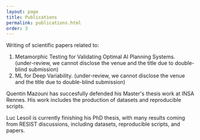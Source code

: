 ```yaml
---
layout: page
title: Publications
permalink: publications.html
order: 3
---
```


Writing of scientific papers related to:
 1. Metamorphic Testing for Validating Optimal AI Planning Systems. (under-review, we cannot disclose the venue and the title due to double-blind submission)
 2. ML for Deep Variability. (under-review, we cannot disclose the venue and the title due to double-blind submission)

Quentin Mazouni has succesfully defended his Master's thesis work at INSA Rennes. 
His work includes the production of datasets and reproducible scripts. 

Luc Lesoil is currently finishing his PhD thesis, with many results coming from RESIST discussions, including datasets, reproducible scripts, and papers. 
